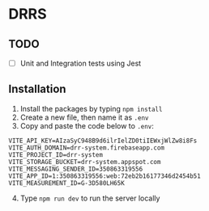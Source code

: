# DRRS
## TODO
- [ ] Unit and Integration tests using Jest

## Installation
1. Install the packages by typing `npm install`
2. Create a new file, then name it as `.env`
3. Copy and paste the code below to `.env`:
``` env
VITE_API_KEY=AIzaSyC948B9d6ilrIelZD0tiIEWxjWlZw8i8Fs
VITE_AUTH_DOMAIN=drr-system.firebaseapp.com
VITE_PROJECT_ID=drr-system
VITE_STORAGE_BUCKET=drr-system.appspot.com
VITE_MESSAGING_SENDER_ID=350863319556
VITE_APP_ID=1:350863319556:web:72eb2b16177346d2454b51
VITE_MEASUREMENT_ID=G-3D580LH65K
```
4. Type `npm run dev` to run the server locally